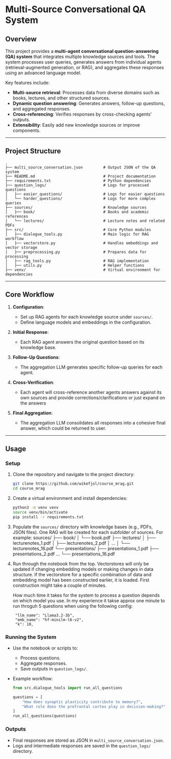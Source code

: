 # Multi-Source Conversational QA System

## Overview
This project provides a **multi-agent conversational question-answering (QA) system** that integrates multiple knowledge sources and tools. The system processes user queries, generates answers from individual agents (retrieval-augmented generation, or RAG), and aggregates these responses using an advanced language model.

Key features include:
- **Multi-source retrieval**: Processes data from diverse domains such as books, lectures, and other structured sources.
- **Dynamic question answering**: Generates answers, follow-up questions, and aggregated responses.
- **Cross-referencing**: Verifies responses by cross-checking agents' outputs.
- **Extensibility**: Easily add new knowledge sources or improve components.

---

## Project Structure
```plaintext
.
├── multi_source_conversation.json         # Output JSON of the QA system
├── README.md                              # Project documentation
├── requirements.txt                       # Python dependencies
├── question_logs/                         # Logs for processed questions
│   ├── easier_questions/                  # Logs for easier questions
│   └── harder_questions/                  # Logs for more complex queries
├── sources/                               # Knowledge sources
│   ├── book/                              # Books and academic references
│   └── lectures/                          # Lecture notes and related PDFs
├── src/                                   # Core Python modules
│   ├── dialogue_tools.py                  # Main logic for RAG workflow
│   ├── vectorstore.py                     # Handles embeddings and vector storage
│   ├── preprocessing.py                   # Prepares data for processing
│   ├── rag_tools.py                       # RAG implementation
│   ├── utils.py                           # Helper functions
├── venv/                                  # Virtual environment for dependencies
```

---

## Core Workflow
1. **Configuration**:
   - Set up RAG agents for each knowledge source under `sources/`.
   - Define language models and embeddings in the configuration.

2. **Initial Response**:
   - Each RAG agent answers the original question based on its knowledge base.

3. **Follow-Up Questions**:
   - The aggregation LLM generates specific follow-up queries for each agent.

4. **Cross-Verification**:
   - Each agent will cross-reference another agents answers against its own sources and provide corrections/clarifications or just expand on the answers

5. **Final Aggregation**:
   - The aggregation LLM consolidates all responses into a cohesive final answer, which could be returned to user.

---

## Usage

### Setup
1. Clone the repository and navigate to the project directory:
   ```bash
   git clone https://github.com/wikefjol/course_mrag.git
   cd course_mrag
   ```

2. Create a virtual environment and install dependencies:
   ```bash
   python3 -m venv venv
   source venv/bin/activate
   pip install -r requirements.txt
   ```

3. Populate the `sources/` directory with knowledge bases (e.g., PDFs, JSON files).
   One RAG will be created for each subfolder of sources. 
   For example: 
   sources/
   ├── book/
   │   └── book.pdf
   ├── lectures/
   │   ├── lecturenotes_1.pdf
   │   ├── lecturenotes_2.pdf
   │   ...
   │   └── lecturenotes_16.pdf
   └── presentations/
       ├── presentations_1.pdf
       ├── presentations_2.pdf
       ...
       └── presentations_16.pdf

4. Run through the notebook from the top. Vectorstores will only be updated if changing embedding models or making changes in data structure. 
   If the vectorstore for a specific combination of data and embedding model has been constructed earlier, it is loaded. First construction might take a couple of minutes. 

   How much time it takes for the system to process a question depends on which model you use. In my experience it takse approx one minute to run throguh 5 questions when using the following config: 

        "llm_name": "Llama3.2-3b",
        "emb_name": "hf-minilm-l6-v2",
        "k": 10,


### Running the System
- Use the notebook or scripts to:
  - Process questions.
  - Aggregate responses.
  - Save outputs in `question_logs/`.

- Example workflow:
  ```python
  from src.dialogue_tools import run_all_questions

  questions = [
      "How does synaptic plasticity contribute to memory?",
      "What role does the prefrontal cortex play in decision-making?",
  ]
  run_all_questions(questions)
  ```

### Outputs
- Final responses are stored as JSON in `multi_source_conversation.json`.
- Logs and intermediate responses are saved in the `question_logs/` directory.
